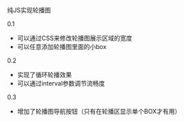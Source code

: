 纯JS实现轮播图 

0.1 
- 可以通过CSS来修改轮播图展示区域的宽度
- 可以任意添加轮播图里面的小box

0.2

- 实现了循环轮播效果
- 可以通过interval参数调节流畅度

0.3

- 增加了轮播图导航按钮（只有在轮播区显示单个BOX才有用）
